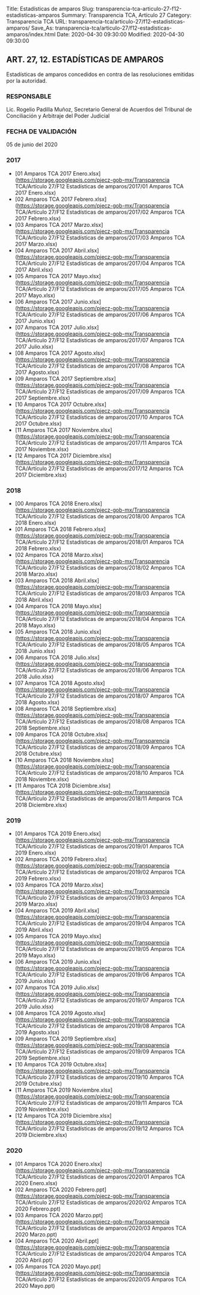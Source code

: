 Title: Estadísticas de amparos
Slug: transparencia-tca-articulo-27-f12-estadisticas-amparos
Summary: Transparencia TCA, Artículo 27
Category: Transparencia TCA
URL: transparencia-tca/articulo-27/f12-estadisticas-amparos/
Save_As: transparencia-tca/articulo-27/f12-estadisticas-amparos/index.html
Date: 2020-04-30 09:30:00
Modified: 2020-04-30 09:30:00


## ART. 27, 12. ESTADÍSTICAS DE AMPAROS

Estadísticas de amparos concedidos en contra de las resoluciones emitidas por la autoridad.

### RESPONSABLE

Lic. Rogelio Padilla Muñoz, Secretario General de Acuerdos del Tribunal de Conciliación y Arbitraje del Poder Judicial

### FECHA DE VALIDACIÓN

05 de junio del 2020


### 2017


* [01 Amparos TCA 2017 Enero.xlsx](https://storage.googleapis.com/pjecz-gob-mx/Transparencia TCA/Artículo 27/F12 Estadísticas de amparos/2017/01 Amparos TCA 2017 Enero.xlsx)
* [02 Amparos TCA 2017 Febrero.xlsx](https://storage.googleapis.com/pjecz-gob-mx/Transparencia TCA/Artículo 27/F12 Estadísticas de amparos/2017/02 Amparos TCA 2017 Febrero.xlsx)
* [03 Amparos TCA 2017 Marzo.xlsx](https://storage.googleapis.com/pjecz-gob-mx/Transparencia TCA/Artículo 27/F12 Estadísticas de amparos/2017/03 Amparos TCA 2017 Marzo.xlsx)
* [04 Amparos TCA 2017 Abril.xlsx](https://storage.googleapis.com/pjecz-gob-mx/Transparencia TCA/Artículo 27/F12 Estadísticas de amparos/2017/04 Amparos TCA 2017 Abril.xlsx)
* [05 Amparos TCA 2017 Mayo.xlsx](https://storage.googleapis.com/pjecz-gob-mx/Transparencia TCA/Artículo 27/F12 Estadísticas de amparos/2017/05 Amparos TCA 2017 Mayo.xlsx)
* [06 Amparos TCA 2017 Junio.xlsx](https://storage.googleapis.com/pjecz-gob-mx/Transparencia TCA/Artículo 27/F12 Estadísticas de amparos/2017/06 Amparos TCA 2017 Junio.xlsx)
* [07 Amparos TCA 2017 Julio.xlsx](https://storage.googleapis.com/pjecz-gob-mx/Transparencia TCA/Artículo 27/F12 Estadísticas de amparos/2017/07 Amparos TCA 2017 Julio.xlsx)
* [08 Amparos TCA 2017 Agosto.xlsx](https://storage.googleapis.com/pjecz-gob-mx/Transparencia TCA/Artículo 27/F12 Estadísticas de amparos/2017/08 Amparos TCA 2017 Agosto.xlsx)
* [09 Amparos TCA 2017 Septiembre.xlsx](https://storage.googleapis.com/pjecz-gob-mx/Transparencia TCA/Artículo 27/F12 Estadísticas de amparos/2017/09 Amparos TCA 2017 Septiembre.xlsx)
* [10 Amparos TCA 2017 Octubre.xlsx](https://storage.googleapis.com/pjecz-gob-mx/Transparencia TCA/Artículo 27/F12 Estadísticas de amparos/2017/10 Amparos TCA 2017 Octubre.xlsx)
* [11 Amparos TCA 2017 Noviembre.xlsx](https://storage.googleapis.com/pjecz-gob-mx/Transparencia TCA/Artículo 27/F12 Estadísticas de amparos/2017/11 Amparos TCA 2017 Noviembre.xlsx)
* [12 Amparos TCA 2017 Diciembre.xlsx](https://storage.googleapis.com/pjecz-gob-mx/Transparencia TCA/Artículo 27/F12 Estadísticas de amparos/2017/12 Amparos TCA 2017 Diciembre.xlsx)


### 2018


* [00 Amparos TCA 2018 Enero.xlsx](https://storage.googleapis.com/pjecz-gob-mx/Transparencia TCA/Artículo 27/F12 Estadísticas de amparos/2018/00 Amparos TCA 2018 Enero.xlsx)
* [01 Amparos TCA 2018 Febrero.xlsx](https://storage.googleapis.com/pjecz-gob-mx/Transparencia TCA/Artículo 27/F12 Estadísticas de amparos/2018/01 Amparos TCA 2018 Febrero.xlsx)
* [02 Amparos TCA 2018 Marzo.xlsx](https://storage.googleapis.com/pjecz-gob-mx/Transparencia TCA/Artículo 27/F12 Estadísticas de amparos/2018/02 Amparos TCA 2018 Marzo.xlsx)
* [03 Amparos TCA 2018 Abril.xlsx](https://storage.googleapis.com/pjecz-gob-mx/Transparencia TCA/Artículo 27/F12 Estadísticas de amparos/2018/03 Amparos TCA 2018 Abril.xlsx)
* [04 Amparos TCA 2018 Mayo.xlsx](https://storage.googleapis.com/pjecz-gob-mx/Transparencia TCA/Artículo 27/F12 Estadísticas de amparos/2018/04 Amparos TCA 2018 Mayo.xlsx)
* [05 Amparos TCA 2018 Junio.xlsx](https://storage.googleapis.com/pjecz-gob-mx/Transparencia TCA/Artículo 27/F12 Estadísticas de amparos/2018/05 Amparos TCA 2018 Junio.xlsx)
* [06 Amparos TCA 2018 Julio.xlsx](https://storage.googleapis.com/pjecz-gob-mx/Transparencia TCA/Artículo 27/F12 Estadísticas de amparos/2018/06 Amparos TCA 2018 Julio.xlsx)
* [07 Amparos TCA 2018 Agosto.xlsx](https://storage.googleapis.com/pjecz-gob-mx/Transparencia TCA/Artículo 27/F12 Estadísticas de amparos/2018/07 Amparos TCA 2018 Agosto.xlsx)
* [08 Amparos TCA 2018 Septiembre.xlsx](https://storage.googleapis.com/pjecz-gob-mx/Transparencia TCA/Artículo 27/F12 Estadísticas de amparos/2018/08 Amparos TCA 2018 Septiembre.xlsx)
* [09 Amparos TCA 2018 Octubre.xlsx](https://storage.googleapis.com/pjecz-gob-mx/Transparencia TCA/Artículo 27/F12 Estadísticas de amparos/2018/09 Amparos TCA 2018 Octubre.xlsx)
* [10 Amparos TCA 2018 Noviembre.xlsx](https://storage.googleapis.com/pjecz-gob-mx/Transparencia TCA/Artículo 27/F12 Estadísticas de amparos/2018/10 Amparos TCA 2018 Noviembre.xlsx)
* [11 Amparos TCA 2018 Diciembre.xlsx](https://storage.googleapis.com/pjecz-gob-mx/Transparencia TCA/Artículo 27/F12 Estadísticas de amparos/2018/11 Amparos TCA 2018 Diciembre.xlsx)


### 2019


* [01 Amparos TCA 2019 Enero.xlsx](https://storage.googleapis.com/pjecz-gob-mx/Transparencia TCA/Artículo 27/F12 Estadísticas de amparos/2019/01 Amparos TCA 2019 Enero.xlsx)
* [02 Amparos TCA 2019 Febrero.xlsx](https://storage.googleapis.com/pjecz-gob-mx/Transparencia TCA/Artículo 27/F12 Estadísticas de amparos/2019/02 Amparos TCA 2019 Febrero.xlsx)
* [03 Amparos TCA 2019 Marzo.xlsx](https://storage.googleapis.com/pjecz-gob-mx/Transparencia TCA/Artículo 27/F12 Estadísticas de amparos/2019/03 Amparos TCA 2019 Marzo.xlsx)
* [04 Amparos TCA 2019 Abril.xlsx](https://storage.googleapis.com/pjecz-gob-mx/Transparencia TCA/Artículo 27/F12 Estadísticas de amparos/2019/04 Amparos TCA 2019 Abril.xlsx)
* [05 Amparos TCA 2019 Mayo.xlsx](https://storage.googleapis.com/pjecz-gob-mx/Transparencia TCA/Artículo 27/F12 Estadísticas de amparos/2019/05 Amparos TCA 2019 Mayo.xlsx)
* [06 Amparos TCA 2019 Junio.xlsx](https://storage.googleapis.com/pjecz-gob-mx/Transparencia TCA/Artículo 27/F12 Estadísticas de amparos/2019/06 Amparos TCA 2019 Junio.xlsx)
* [07 Amparos TCA 2019 Julio.xlsx](https://storage.googleapis.com/pjecz-gob-mx/Transparencia TCA/Artículo 27/F12 Estadísticas de amparos/2019/07 Amparos TCA 2019 Julio.xlsx)
* [08 Amparos TCA 2019 Agosto.xlsx](https://storage.googleapis.com/pjecz-gob-mx/Transparencia TCA/Artículo 27/F12 Estadísticas de amparos/2019/08 Amparos TCA 2019 Agosto.xlsx)
* [09 Amparos TCA 2019 Septiembre.xlsx](https://storage.googleapis.com/pjecz-gob-mx/Transparencia TCA/Artículo 27/F12 Estadísticas de amparos/2019/09 Amparos TCA 2019 Septiembre.xlsx)
* [10 Amparos TCA 2019 Octubre.xlsx](https://storage.googleapis.com/pjecz-gob-mx/Transparencia TCA/Artículo 27/F12 Estadísticas de amparos/2019/10 Amparos TCA 2019 Octubre.xlsx)
* [11 Amparos TCA 2019 Noviembre.xlsx](https://storage.googleapis.com/pjecz-gob-mx/Transparencia TCA/Artículo 27/F12 Estadísticas de amparos/2019/11 Amparos TCA 2019 Noviembre.xlsx)
* [12 Amparos TCA 2019 Diciembre.xlsx](https://storage.googleapis.com/pjecz-gob-mx/Transparencia TCA/Artículo 27/F12 Estadísticas de amparos/2019/12 Amparos TCA 2019 Diciembre.xlsx)


### 2020


* [01 Amparos TCA 2020 Enero.xlsx](https://storage.googleapis.com/pjecz-gob-mx/Transparencia TCA/Artículo 27/F12 Estadísticas de amparos/2020/01 Amparos TCA 2020 Enero.xlsx)
* [02 Amparos TCA 2020 Febrero.ppt](https://storage.googleapis.com/pjecz-gob-mx/Transparencia TCA/Artículo 27/F12 Estadísticas de amparos/2020/02 Amparos TCA 2020 Febrero.ppt)
* [03 Amparos TCA 2020 Marzo.ppt](https://storage.googleapis.com/pjecz-gob-mx/Transparencia TCA/Artículo 27/F12 Estadísticas de amparos/2020/03 Amparos TCA 2020 Marzo.ppt)
* [04 Amparos TCA 2020 Abril.ppt](https://storage.googleapis.com/pjecz-gob-mx/Transparencia TCA/Artículo 27/F12 Estadísticas de amparos/2020/04 Amparos TCA 2020 Abril.ppt)
* [05 Amparos TCA 2020 Mayo.ppt](https://storage.googleapis.com/pjecz-gob-mx/Transparencia TCA/Artículo 27/F12 Estadísticas de amparos/2020/05 Amparos TCA 2020 Mayo.ppt)


